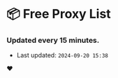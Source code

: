 # :package: Free Proxy List
### Updated every 15 minutes.

- Last updated: `2024-09-20 15:38`

:heart:
